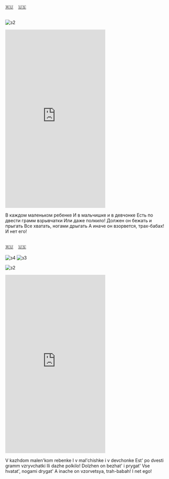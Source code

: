 <span id="ru"><a href='#ru'>🇷🇺</a> &nbsp;&nbsp;&nbsp;<a href='#en'>🇺🇸</a> &nbsp;&nbsp;&nbsp;</span><br><br>

![з2](https://github.com/user-attachments/assets/c268e326-19fc-4462-8a15-3a85f835c199)

<iframe width="315" height="560" src="https://www.youtube.com/embed/FRImDQwabwU" frameborder="0" allow="accelerometer; autoplay; clipboard-write; encrypted-media; gyroscope; picture-in-picture; web-share"allowfullscreen></iframe>

В каждом маленьком ребенке
И в мальчишке и в девчонке
Есть по двести грамм взрывчатки
Или даже полкило!
Должен он бежать и прыгать
Все хватать, ногами дрыгать
А иначе он взорвется, трах-бабах!
И нет его!
<br><br>

<span id="en"><a href='#ru'>🇷🇺</a> &nbsp;&nbsp;&nbsp;<a href='#en'>🇺🇸</a> &nbsp;&nbsp;&nbsp;</span><br><br>
![з4](https://github.com/user-attachments/assets/a9d4f52e-9145-40b0-a004-098ae7cb6ab1)
![з3](https://github.com/user-attachments/assets/b16bfa2f-716f-43a1-81b3-591a3a2b4a84)

![з2](https://github.com/user-attachments/assets/c268e326-19fc-4462-8a15-3a85f835c199)

<iframe width="315" height="560" src="https://www.youtube.com/embed/8JcvMXkZZd0" frameborder="0" allow="accelerometer; autoplay; clipboard-write; encrypted-media; gyroscope; picture-in-picture; web-share"allowfullscreen></iframe>

V kazhdom malen'kom rebenke
I v mal'chishke i v devchonke
Est' po dvesti gramm vzryvchatki
Ili dazhe polkilo!
Dolzhen on bezhat' i prygat'
Vse hvatat', nogami drygat'
A inache on vzorvetsya, trah-babah!
I net ego!

<br><br>

